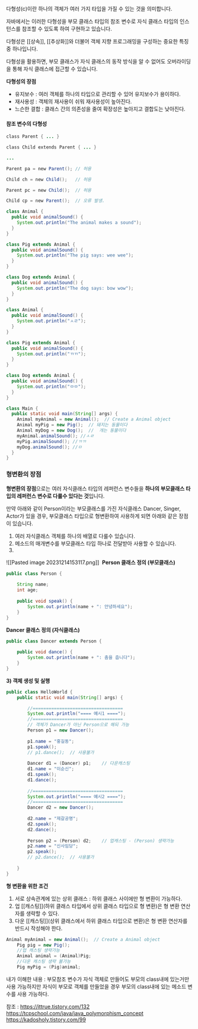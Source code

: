 다형성(c)이란 하나의 객체가 여러 가지 타입을 가질 수 있는 것을 의미합니다.

자바에서는 이러한 다형성을 부모 클래스 타입의 참조 변수로 자식 클래스 타입의 인스턴스를 참조할 수 있도록 하여 구현하고 있습니다.

다형성은 [[상속]], [[추상화]]와 더불어 객체 지향 프로그래밍을 구성하는 중요한 특징 중 하나입니다.

다형성을 활용하면, 부모 클래스가 자식 클래스의 동작 방식을 알 수 없어도 오버라이딩을 통해 자식 클래스에 접근할 수 있습니다.




**다형성의 장점**
- 유지보수 : 여러 객체를 하나의 타입으로 관리할 수 있어 유지보수가 용이하다.
- 재사용성 : 객체의 재사용이 쉬워 재사용성이 높아진다.
- 느슨한 결합 : 클래스 간의 의존성을 줄여 확장성은 높아지고 결합도는 낮아진다.


#### 참조 변수의 다형성
```java
class Parent { ... }

class Child extends Parent { ... }

...

Parent pa = new Parent(); // 허용

Child ch = new Child();   // 허용

Parent pc = new Child();  // 허용

Child cp = new Parent();  // 오류 발생.
```


```java
class Animal {
  public void animalSound() {
    System.out.println("The animal makes a sound");
  }
}

class Pig extends Animal {
  public void animalSound() {
    System.out.println("The pig says: wee wee");
  }
}

class Dog extends Animal {
  public void animalSound() {
    System.out.println("The dog says: bow wow");
  }
}
```



```java
class Animal {
  public void animalSound() {
    System.out.println("ㅅㄹ");
  }
}

class Pig extends Animal {
  public void animalSound() {
    System.out.println("ㄲㄲ");
  }
}

class Dog extends Animal {
  public void animalSound() {
    System.out.println("ㅁㅁ");
  }
}

class Main {
  public static void main(String[] args) {
    Animal myAnimal = new Animal();  // Create a Animal object
    Animal myPig = new Pig();  // 돼지는 동물이다
    Animal myDog = new Dog();  //  개는 동물이다
    myAnimal.animalSound(); //ㅅㄹ
    myPig.animalSound(); //ㄲㄲ
    myDog.animalSound(); //ㅁ
  }
}


```


### 형변환의 장점
**형변환의 장점**으로는 여러 자식클래스 타입의 레퍼런스 변수들을 **하나의 부모클래스 타입의 레퍼런스 변수로 다룰수 있다는 것**입니다. 

만약 아래와 같이 Person이라는 부모클래스를 가진 자식클래스 Dancer, Singer, Actor가 있을 경우, 부모클래스 타입으로 형변환하여 사용하게 되면 아래와 같은 장점이 있습니다.

1. 여러 자식클래스 객체를 하나의 배열로 다룰수 있습니다. 
2. 메소드의 매개변수를 부모클래스 타입 하나로 전달받아 사용할 수 있습니다. 
3. 
![[Pasted image 20231214153117.png]]
 **Person 클래스 정의 (부모클래스)**
```java
public class Person {
	
	String name;
	int age;
		
	public void speak() {
		System.out.println(name + ": 안녕하세요");
	}
}
```

**Dancer 클래스 정의 (자식클래스)**
```java
public class Dancer extends Person {
		
	public void dance() {
		System.out.println(name + ": 춤을 춥니다");
	}
}
```

**3) 객체 생성 및 실행**
```java
public class HelloWorld {
	public static void main(String[] args) {

		//==================================
		System.out.println("==== 예시1 ====");
		//==================================
		// 객체가 Dancer가 아닌 Person으로 해되 가능
		Person p1 = new Dancer();
		
		p1.name = "홍길동";
		p1.speak();
		// p1.dance();  // 사용불가 
		
		Dancer d1 = (Dancer) p1;	// 다운캐스팅
		d1.name = "이순신";
		d1.speak();
		d1.dance();
		
		//==================================
		System.out.println("==== 예시2 ====");
		//==================================
		Dancer d2 = new Dancer();
		
		d2.name = "제갈공명";
		d2.speak();
		d2.dance();
		
		Person p2 = (Person) d2;	// 업캐스팅 - (Person) 생략가능
		p2.name = "신사임당";
		p2.speak();
		// p2.dance();  // 사용불가
		
	}
}
```






**형 변환을 위한 조건**
1. 서로 상속관계에 있는 상위 클래스 : 하위 클래스 사이에만 형 변환이 가능하다.
2. 업 [[캐스팅]](하위 클래스 타입에서 상위 클래스 타입으로 형 변환)은 형 변환 연산자를 생략할 수 있다.
3. 다운 [[캐스팅]](상위 클래스에서 하위 클래스 타입으로 변환)은 형 변환 연산자를 반드시 작성해야 한다.


```java
Animal myAnimal = new Animal();  // Create a Animal object
    Pig pig = new Pig();
    //업 캐스팅 생략가능
    Animal animal = (Animal)Pig;
    //다운 캐스팅 생략 불가능
    Pig myPig = (Pig)animal;
```


내가 이해한 내용 : 부모참조 변수가 자식 객체로 만들어도 부모의 class내에 있는거만 사용 가능하지만
자식이 부모로 객체를 만들었을 경우 부모의 class내에 있는 메소드 변수를 사용 가능하다.



참조 : https://ittrue.tistory.com/132
https://tcpschool.com/java/java_polymorphism_concept
https://kadosholy.tistory.com/99

